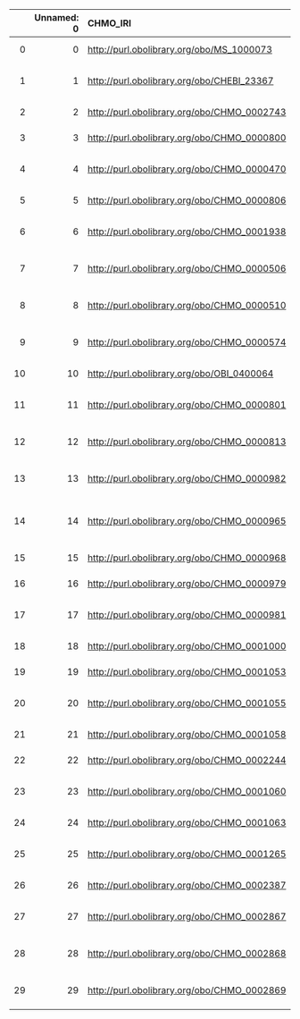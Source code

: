 |    |   Unnamed: 0 | CHMO_IRI                                    | CHMO_DESC                                                                                                                             | MS_IRI                                    | MS_DESC                                                                  |
|---:|-------------:|:--------------------------------------------|:--------------------------------------------------------------------------------------------------------------------------------------|:------------------------------------------|:-------------------------------------------------------------------------|
|  0 |            0 | http://purl.obolibrary.org/obo/MS_1000073   | {'iri': 'http://purl.obolibrary.org/obo/MS_1000073'}                                                                                  | http://purl.obolibrary.org/obo/MS_1000073 | {'iri': 'http://purl.obolibrary.org/obo/MS_1000073'}                     |
|  1 |            1 | http://purl.obolibrary.org/obo/CHEBI_23367  | {'label': 'molecular entity', 'prefLabel': 'molecular entity', 'altLabel': None, 'name': 'CHEBI_23367'}                               | http://purl.obolibrary.org/obo/MS_1000881 | {'label': 'molecular entity'}                                            |
|  2 |            2 | http://purl.obolibrary.org/obo/CHMO_0002743 | {'label': 'Matrix', 'prefLabel': None, 'altLabel': None, 'name': 'CHMO_0002743'}                                                      | http://purl.obolibrary.org/obo/MS_4000006 | {'label': 'Matrix'}                                                      |
|  3 |            3 | http://purl.obolibrary.org/obo/CHMO_0000800 | {'label': 'Spectrum', 'prefLabel': None, 'altLabel': None, 'name': 'CHMO_0000800'}                                                    | http://purl.obolibrary.org/obo/MS_1000442 | {'label': 'Spectrum'}                                                    |
|  4 |            4 | http://purl.obolibrary.org/obo/CHMO_0000470 | {'label': 'mass spectrometry', 'prefLabel': None, 'altLabel': None, 'name': 'CHMO_0000470'}                                           | http://purl.obolibrary.org/obo/MS_1000268 | {'label': 'mass spectrometry'}                                           |
|  5 |            5 | http://purl.obolibrary.org/obo/CHMO_0000806 | {'label': 'mass spectrum', 'prefLabel': None, 'altLabel': None, 'name': 'CHMO_0000806'}                                               | http://purl.obolibrary.org/obo/MS_1000294 | {'label': 'mass spectrum'}                                               |
|  6 |            6 | http://purl.obolibrary.org/obo/CHMO_0001938 | {'label': 'collision-induced dissociation', 'prefLabel': None, 'altLabel': None, 'name': 'CHMO_0001938'}                              | http://purl.obolibrary.org/obo/MS_1000133 | {'label': 'collision-induced dissociation'}                              |
|  7 |            7 | http://purl.obolibrary.org/obo/CHMO_0000506 | {'label': 'isotope ratio mass spectrometry', 'prefLabel': None, 'altLabel': None, 'name': 'CHMO_0000506'}                             | http://purl.obolibrary.org/obo/MS_1000263 | {'label': 'isotope ratio mass spectrometry'}                             |
|  8 |            8 | http://purl.obolibrary.org/obo/CHMO_0000510 | {'label': 'isotope dilution mass spectrometry', 'prefLabel': None, 'altLabel': None, 'name': 'CHMO_0000510'}                          | http://purl.obolibrary.org/obo/MS_1000220 | {'label': 'isotope dilution mass spectrometry'}                          |
|  9 |            9 | http://purl.obolibrary.org/obo/CHMO_0000574 | {'label': 'spark source mass spectrometry', 'prefLabel': None, 'altLabel': None, 'name': 'CHMO_0000574'}                              | http://purl.obolibrary.org/obo/MS_1000283 | {'label': 'spark source mass spectrometry'}                              |
| 10 |           10 | http://purl.obolibrary.org/obo/OBI_0400064  | {'label': 'laser', 'prefLabel': None, 'altLabel': None, 'name': 'OBI_0400064'}                                                        | http://purl.obolibrary.org/obo/MS_1000840 | {'label': 'laser'}                                                       |
| 11 |           11 | http://purl.obolibrary.org/obo/CHMO_0000801 | {'label': 'absorption spectrum', 'prefLabel': None, 'altLabel': None, 'name': 'CHMO_0000801'}                                         | http://purl.obolibrary.org/obo/MS_1000806 | {'label': 'absorption spectrum'}                                         |
| 12 |           12 | http://purl.obolibrary.org/obo/CHMO_0000813 | {'label': 'emission spectrum', 'prefLabel': None, 'altLabel': None, 'name': 'CHMO_0000813'}                                           | http://purl.obolibrary.org/obo/MS_1000805 | {'label': 'emission spectrum'}                                           |
| 13 |           13 | http://purl.obolibrary.org/obo/CHMO_0000982 | {'label': 'mass spectrometer', 'prefLabel': None, 'altLabel': None, 'name': 'CHMO_0000982'}                                           | http://purl.obolibrary.org/obo/MS_1000293 | {'label': 'mass spectrometer'}                                           |
| 14 |           14 | http://purl.obolibrary.org/obo/CHMO_0000965 | {'label': 'Fourier transform ion cyclotron resonance mass spectrometer', 'prefLabel': None, 'altLabel': None, 'name': 'CHMO_0000965'} | http://purl.obolibrary.org/obo/MS_1000079 | {'label': 'Fourier transform ion cyclotron resonance mass spectrometer'} |
| 15 |           15 | http://purl.obolibrary.org/obo/CHMO_0000968 | {'label': 'Orbitrap', 'prefLabel': None, 'altLabel': None, 'name': 'CHMO_0000968'}                                                    | http://purl.obolibrary.org/obo/MS_1000484 | {'label': 'Orbitrap'}                                                    |
| 16 |           16 | http://purl.obolibrary.org/obo/CHMO_0000979 | {'label': 'reflectron', 'prefLabel': None, 'altLabel': None, 'name': 'CHMO_0000979'}                                                  | http://purl.obolibrary.org/obo/MS_1000300 | {'label': 'reflectron'}                                                  |
| 17 |           17 | http://purl.obolibrary.org/obo/CHMO_0000981 | {'label': 'time-of-flight mass spectrometer', 'prefLabel': None, 'altLabel': None, 'name': 'CHMO_0000981'}                            | http://purl.obolibrary.org/obo/MS_1000287 | {'label': 'time-of-flight mass spectrometer'}                            |
| 18 |           18 | http://purl.obolibrary.org/obo/CHMO_0001000 | {'label': 'chromatography', 'prefLabel': None, 'altLabel': None, 'name': 'CHMO_0001000'}                                              | http://purl.obolibrary.org/obo/MS_1000054 | {'label': 'chromatography'}                                              |
| 19 |           19 | http://purl.obolibrary.org/obo/CHMO_0001053 | {'label': 'magnetic sector', 'prefLabel': None, 'altLabel': None, 'name': 'CHMO_0001053'}                                             | http://purl.obolibrary.org/obo/MS_1000080 | {'label': 'magnetic sector'}                                             |
| 20 |           20 | http://purl.obolibrary.org/obo/CHMO_0001055 | {'label': 'double-focusing mass spectrometer', 'prefLabel': None, 'altLabel': None, 'name': 'CHMO_0001055'}                           | http://purl.obolibrary.org/obo/MS_1000289 | {'label': 'double-focusing mass spectrometer'}                           |
| 21 |           21 | http://purl.obolibrary.org/obo/CHMO_0001058 | {'label': 'Faraday cup', 'prefLabel': None, 'altLabel': None, 'name': 'CHMO_0001058'}                                                 | http://purl.obolibrary.org/obo/MS_1000112 | {'label': 'Faraday cup'}                                                 |
| 22 |           22 | http://purl.obolibrary.org/obo/CHMO_0002244 | {'label': 'detector', 'prefLabel': None, 'altLabel': None, 'name': 'CHMO_0002244'}                                                    | http://purl.obolibrary.org/obo/MS_1000453 | {'label': 'detector'}                                                    |
| 23 |           23 | http://purl.obolibrary.org/obo/CHMO_0001060 | {'label': 'electron multiplier', 'prefLabel': None, 'altLabel': None, 'name': 'CHMO_0001060'}                                         | http://purl.obolibrary.org/obo/MS_1000253 | {'label': 'electron multiplier'}                                         |
| 24 |           24 | http://purl.obolibrary.org/obo/CHMO_0001063 | {'label': 'Daly detector', 'prefLabel': None, 'altLabel': None, 'name': 'CHMO_0001063'}                                               | http://purl.obolibrary.org/obo/MS_1000110 | {'label': 'Daly detector'}                                               |
| 25 |           25 | http://purl.obolibrary.org/obo/CHMO_0001265 | {'label': 'pyrolysis mass spectrometry', 'prefLabel': None, 'altLabel': None, 'name': 'CHMO_0001265'}                                 | http://purl.obolibrary.org/obo/MS_1000274 | {'label': 'pyrolysis mass spectrometry'}                                 |
| 26 |           26 | http://purl.obolibrary.org/obo/CHMO_0002387 | {'label': 'chromatogram', 'prefLabel': None, 'altLabel': None, 'name': 'CHMO_0002387'}                                                | http://purl.obolibrary.org/obo/MS_1000625 | {'label': 'chromatogram'}                                                |
| 27 |           27 | http://purl.obolibrary.org/obo/CHMO_0002867 | {'label': 'selected reaction monitoring', 'prefLabel': None, 'altLabel': None, 'name': 'CHMO_0002867'}                                | http://purl.obolibrary.org/obo/MS_1000206 | {'label': 'selected reaction monitoring'}                                |
| 28 |           28 | http://purl.obolibrary.org/obo/CHMO_0002868 | {'label': 'consecutive reaction monitoring', 'prefLabel': None, 'altLabel': None, 'name': 'CHMO_0002868'}                             | http://purl.obolibrary.org/obo/MS_1000244 | {'label': 'consecutive reaction monitoring'}                             |
| 29 |           29 | http://purl.obolibrary.org/obo/CHMO_0002869 | {'label': 'multiple reaction monitoring', 'prefLabel': None, 'altLabel': None, 'name': 'CHMO_0002869'}                                | http://purl.obolibrary.org/obo/MS_1000099 | {'label': 'multiple reaction monitoring'}                                |